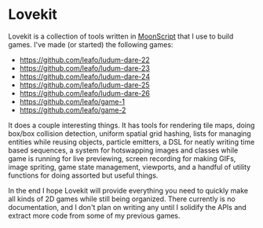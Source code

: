 # Lovekit

Lovekit is a collection of tools written in [MoonScript](http://moonscript.org)
that I use to build games. I've made (or started) the following games:

* https://github.com/leafo/ludum-dare-22
* https://github.com/leafo/ludum-dare-23
* https://github.com/leafo/ludum-dare-24
* https://github.com/leafo/ludum-dare-25
* https://github.com/leafo/ludum-dare-26
* https://github.com/leafo/game-1
* https://github.com/leafo/game-2


It does a couple interesting things. It has tools for rendering tile maps,
doing box/box collision detection, uniform spatial grid hashing, lists for
managing entities while reusing objects, particle emitters, a DSL for neatly
writing time based sequences, a system for hotswapping images and classes while
game is running for live previewing, screen recording for making GIFs, image
spriting, game state management, viewports, and a handful of utility functions
for doing assorted but useful things.

In the end I hope Lovekit will provide everything you need to quickly make all
kinds of 2D games while still being organized. There currently is no
documentation, and I don't plan on writing any until I solidify the APIs and
extract more code from some of my previous games. 

